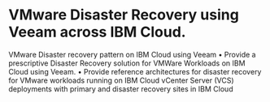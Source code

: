 # VMware Disaster Recovery using Veeam across IBM Cloud.
VMware  Disaster recovery pattern on IBM Cloud using Veeam
•	Provide a prescriptive Disaster Recovery solution for VMWare Workloads on IBM Cloud using Veeam.
•	Provide reference architectures for disaster recovery for VMware workloads running on IBM Cloud vCenter Server (VCS) deployments with primary and disaster recovery sites in IBM Cloud

